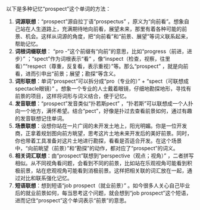 以下是多种记忆“prospect”这个单词的方法：
1. **词源联想**：“prospect”源自拉丁语“prospectus” ，原义为“向前看”。想象自己站在人生道路上，充满期待地向前看，展望未来，那里有着各种可能的前景、机会。这样从词源的角度，把“向前看”和“前景、展望”等词义联系起来，帮助记忆。 
2. **词根词缀联想**： “pro -”这个前缀有“向前”的意思，比如“progress（前进，进步）” ；“spect”作为词根表示“看” ，像“inspect（检查，视察，往里看）”“respect（尊重，反复看，表示重视）”等。那么“prospect” ，就是向前看，进而引申出“前景；展望；勘探”等含义。 
3. **词形联想**：单词“prospect”可以拆分成“pro（专业的）” + “spect（可联想成spectacle眼镜）” 。想象一个专业的人士戴着眼镜，仔细地勘探地形，寻找有前景的项目，这样将词形与词义结合，便于记忆。 
4. **发音联想**：“prospect”发音类似“扑若斯pect” ，“扑若斯”可以联想成一个人扑向一个地方，满怀希望。结合“pect”，好像是扑过去查看前景如何，通过有趣的发音联想记住单词。 
5. **场景联想**：设想你站在一片广阔的未开发土地上，阳光明媚。你是一位开发商，正拿着规划图向前方眺望，思考这片土地未来开发后的美好前景。同时，你也带着工具准备对这片土地进行勘探，看看是否适合开发。在这个场景中，“向前眺望（前景）”和“勘探”的动作，都对应了“prospect”的词义。 
6. **相关词汇联想**：由“prospect”联想到“perspective（观点；视角）” ，二者拼写相似。从不同视角看问题，会看到不同的前景，比如站在乐观视角可能看到积极前景，站在悲观视角可能看到消极前景。这样把相关联的词汇放在一起，通过对比和联系强化记忆。 
7. **短语联想**：想到短语“job prospect（就业前景）” 。如今很多人关心自己毕业后的就业前景如何，每当思考这个问题，就会想到“job prospect”这个短语，进而记住“prospect”这个单词表示“前景”的意思。 
